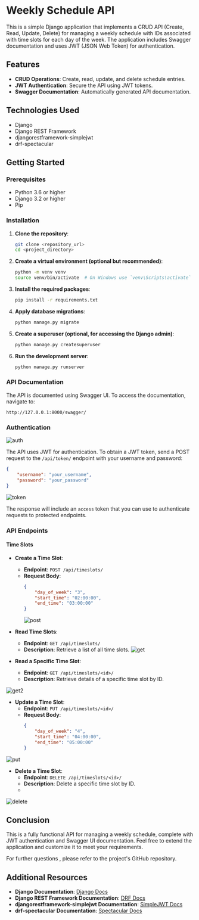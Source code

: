 # Weekly Schedule API

This is a simple Django application that implements a CRUD API (Create, Read, Update, Delete) for managing a weekly schedule with IDs associated with time slots for each day of the week. The application includes Swagger documentation and uses JWT (JSON Web Token) for authentication.

## Features

- **CRUD Operations**: Create, read, update, and delete schedule entries.
- **JWT Authentication**: Secure the API using JWT tokens.
- **Swagger Documentation**: Automatically generated API documentation.

## Technologies Used

- Django
- Django REST Framework
- djangorestframework-simplejwt
- drf-spectacular

## Getting Started

### Prerequisites

- Python 3.6 or higher
- Django 3.2 or higher
- Pip

### Installation

1. **Clone the repository**:
   ```bash
   git clone <repository_url>
   cd <project_directory>
   ```

2. **Create a virtual environment (optional but recommended)**:
   ```bash
   python -m venv venv
   source venv/bin/activate  # On Windows use `venv\Scripts\activate`
   ```

3. **Install the required packages**:
   ```bash
   pip install -r requirements.txt
   ```

4. **Apply database migrations**:
   ```bash
   python manage.py migrate
   ```

5. **Create a superuser (optional, for accessing the Django admin)**:
   ```bash
   python manage.py createsuperuser
   ```

6. **Run the development server**:
   ```bash
   python manage.py runserver
   ```

### API Documentation

The API is documented using Swagger UI. To access the documentation, navigate to:

```
http://127.0.0.1:8000/swagger/
```

### Authentication
![auth](https://github.com/user-attachments/assets/0dcc78c6-0998-4a25-91cf-6d0f2cebf474)

The API uses JWT for authentication. To obtain a JWT token, send a POST request to the `/api/token/` endpoint with your username and password:
```json
{
    "username": "your_username",
    "password": "your_password"
}
```
![token](https://github.com/user-attachments/assets/cf0ee101-b7d3-403c-a668-57a9a1dcb2e2)

The response will include an `access` token that you can use to authenticate requests to protected endpoints.

### API Endpoints

#### Time Slots

- **Create a Time Slot**:
  - **Endpoint**: `POST /api/timeslots/`
  - **Request Body**:
    ```json
    {
        "day_of_week": "3",
        "start_time": "02:00:00",
        "end_time": "03:00:00"
    }
    ```
    ![post](https://github.com/user-attachments/assets/76985e71-e1f4-49cb-b163-19eb88686ccd)


- **Read Time Slots**:
  - **Endpoint**: `GET /api/timeslots/`
  - **Description**: Retrieve a list of all time slots.
![get](https://github.com/user-attachments/assets/8491c975-7890-4666-be1a-4e091b568054)


- **Read a Specific Time Slot**:
  - **Endpoint**: `GET /api/timeslots/<id>/`
  - **Description**: Retrieve details of a specific time slot by ID.
 
![get2](https://github.com/user-attachments/assets/06b3b2f0-d24e-445a-b1d6-683057460625)


- **Update a Time Slot**:
  - **Endpoint**: `PUT /api/timeslots/<id>/`
  - **Request Body**:
    ```json
    {
        "day_of_week": "4",
        "start_time": "04:00:00",
        "end_time": "05:00:00"
    }
    ```
    
![put](https://github.com/user-attachments/assets/f280362a-e6e2-487f-897d-29e8e61f78e7)


- **Delete a Time Slot**:
  - **Endpoint**: `DELETE /api/timeslots/<id>/`
  - **Description**: Delete a specific time slot by ID.
  - 

![delete](https://github.com/user-attachments/assets/ceda41f9-543b-4c41-b7dc-275f85b6e4d8)

## Conclusion

This is a fully functional API for managing a weekly schedule, complete with JWT authentication and Swagger UI documentation. Feel free to extend the application and customize it to meet your requirements.

For further questions , please refer to the project's GitHub repository.

## Additional Resources

- **Django Documentation**: [Django Docs](https://docs.djangoproject.com/en/stable/)
- **Django REST Framework Documentation**: [DRF Docs](https://www.django-rest-framework.org/)
- **djangorestframework-simplejwt Documentation**: [SimpleJWT Docs](https://django-rest-framework-simplejwt.readthedocs.io/en/latest/)
- **drf-spectacular Documentation**: [Spectacular Docs](https://drf-spectacular.readthedocs.io/en/latest/)
